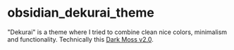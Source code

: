 # obsidian_dekurai_theme
"Dekurai" is a theme where I tried to combine clean nice colors, minimalism and functionality. Technically this [Dark Moss v2.0](https://github.com/sergey900553/obsidian_githublike_theme).
